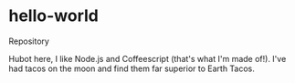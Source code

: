 # hello-world
Repository

Hubot here, I like Node.js and Coffeescript (that's what I'm made of!).
I've had tacos on the moon and find them far superior to Earth Tacos.
